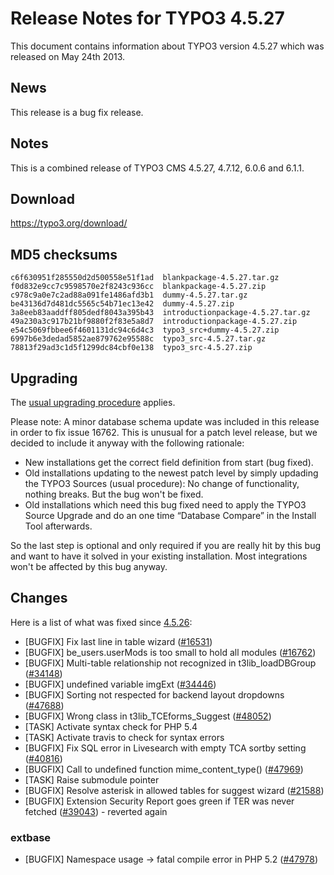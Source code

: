 Release Notes for TYPO3 4.5.27
==============================

This document contains information about TYPO3 version 4.5.27 which was
released on May 24th 2013.

News
----

This release is a bug fix release.

Notes
-----

This is a combined release of TYPO3 CMS 4.5.27, 4.7.12, 6.0.6 and 6.1.1.

Download
--------

<https://typo3.org/download/>

MD5 checksums
-------------

    c6f630951f285550d2d500558e51f1ad  blankpackage-4.5.27.tar.gz
    f0d832e9cc7c9598570e2f8243c936cc  blankpackage-4.5.27.zip
    c978c9a0e7c2ad88a091fe1486afd3b1  dummy-4.5.27.tar.gz
    be43136d7d481dc5565c54b71ec13e42  dummy-4.5.27.zip
    3a8eeb83aaddff805dedf8043a395b43  introductionpackage-4.5.27.tar.gz
    49a230a3c917b21bf9880f2f83e5a8d7  introductionpackage-4.5.27.zip
    e54c5069fbbee6f4601131dc94c6d4c3  typo3_src+dummy-4.5.27.zip
    6997b6e3dedad5852ae879762e95588c  typo3_src-4.5.27.tar.gz
    78813f29ad3c1d5f1299dc84cbf0e138  typo3_src-4.5.27.zip

Upgrading
---------

The [usual upgrading
procedure](https://docs.typo3.org/typo3cms/InstallationGuide/) applies.

Please note: A minor database schema update was included in this release
in order to fix issue <issue>16762</issue>. This is unusual for a patch
level release, but we decided to include it anyway with the following
rationale:

-   New installations get the correct field definition from start (bug
    fixed).
-   Old installations updating to the newest patch level by simply
    updading the TYPO3 Sources (usual procedure): No change of
    functionality, nothing breaks. But the bug won't be fixed.
-   Old installations which need this bug fixed need to apply the TYPO3
    Source Upgrade and do an one time “Database Compare” in the Install
    Tool afterwards.

So the last step is optional and only required if you are really hit by
this bug and want to have it solved in your existing installation. Most
integrations won't be affected by this bug anyway.

Changes
-------

Here is a list of what was fixed since
[4.5.26](TYPO3_4.5.26 "wikilink"):

-   \[BUGFIX\] Fix last line in table wizard
    ([\#16531](https://forge.typo3.org/issues/16531))
-   \[BUGFIX\] be\_users.userMods is too small to hold all modules
    ([\#16762](https://forge.typo3.org/issues/16762))
-   \[BUGFIX\] Multi-table relationship not recognized in
    t3lib\_loadDBGroup ([\#34148](https://forge.typo3.org/issues/34148))
-   \[BUGFIX\] undefined variable imgExt
    ([\#34446](https://forge.typo3.org/issues/34446))
-   \[BUGFIX\] Sorting not respected for backend layout dropdowns
    ([\#47688](https://forge.typo3.org/issues/47688))
-   \[BUGFIX\] Wrong class in t3lib\_TCEforms\_Suggest
    ([\#48052](https://forge.typo3.org/issues/48052))
-   \[TASK\] Activate syntax check for PHP 5.4
-   \[TASK\] Activate travis to check for syntax errors
-   \[BUGFIX\] Fix SQL error in Livesearch with empty TCA sortby setting
    ([\#40816](https://forge.typo3.org/issues/40816))
-   \[BUGFIX\] Call to undefined function mime\_content\_type()
    ([\#47969](https://forge.typo3.org/issues/47969))
-   \[TASK\] Raise submodule pointer
-   \[BUGFIX\] Resolve asterisk in allowed tables for suggest wizard
    ([\#21588](https://forge.typo3.org/issues/21588))
-   \[BUGFIX\] Extension Security Report goes green if TER was never
    fetched ([\#39043](https://forge.typo3.org/issues/39043)) - reverted
    again

### extbase

-   \[BUGFIX\] Namespace usage -&gt; fatal compile error in PHP 5.2
    ([\#47978](https://forge.typo3.org/issues/47978))


